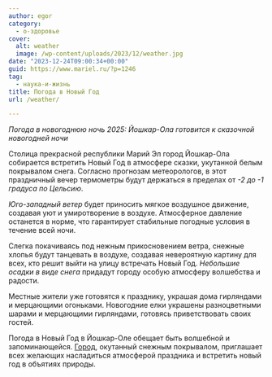 ```yaml
---
author: egor
category:
  - о-здоровье
cover:
  alt: weather
  image: /wp-content/uploads/2023/12/weather.jpg
date: "2023-12-24T09:00:34+00:00"
guid: https://www.mariel.ru/?p=1246
tag:
  - наука-и-жизнь
title: Погода в Новый Год
url: /weather/

---
```

_Погода в новогоднюю ночь 2025: Йошкар-Ола готовится к сказочной новогодней ночи_

Столица прекрасной республики Марий Эл город Йошкар-Ола собирается встретить Новый Год в атмосфере сказки, укутанной белым покрывалом снега. Согласно прогнозам метеорологов, в этот праздничный вечер термометры будут держаться в пределах от _-2 до -1 градуса по Цельсию_.

_Юго-западный ветер_ будет приносить мягкое воздушное движение, создавая уют и умиротворение в воздухе. Атмосферное давление останется в норме, что гарантирует стабильные погодные условия в течение всей ночи.

Слегка покачиваясь под нежным прикосновением ветра, снежные хлопья будут танцевать в воздухе, создавая невероятную картину для всех, кто решит выйти на улицу встречать Новый Год. _Небольшие осадки в виде снега_ придадут городу особую атмосферу волшебства и радости.

Местные жители уже готовятся к празднику, украшая дома гирляндами и мерцающими огоньками. Новогодние елки украшены разноцветными шарами и мерцающими гирляндами, готовясь приветствовать своих гостей.

Погода в Новый Год в Йошкар-Оле обещает быть волшебной и запоминающейся. [Город](/planeta-zemlya-chehiya/), окутанный снежным покрывалом, приглашает всех желающих насладиться атмосферой праздника и встретить новый год в объятиях природы.
